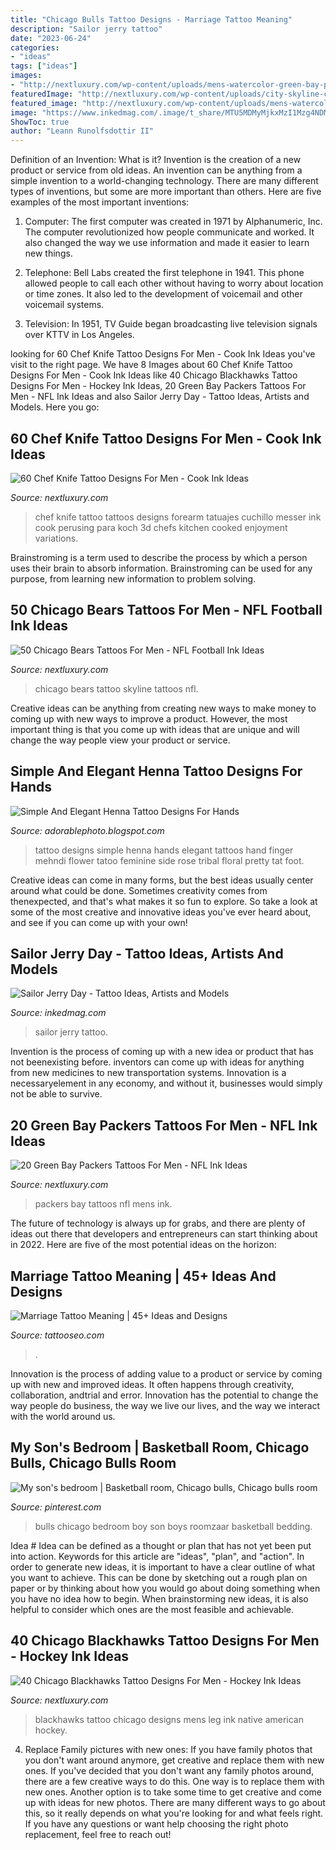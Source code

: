 ```yaml
---
title: "Chicago Bulls Tattoo Designs - Marriage Tattoo Meaning"
description: "Sailor jerry tattoo"
date: "2023-06-24"
categories:
- "ideas"
tags: ["ideas"]
images:
- "http://nextluxury.com/wp-content/uploads/mens-watercolor-green-bay-packers-leg-calf-tattoos.jpg"
featuredImage: "http://nextluxury.com/wp-content/uploads/city-skyline-cool-chicago-bears-tattoo-design-ideas-for-male-on-arm.jpg"
featured_image: "http://nextluxury.com/wp-content/uploads/mens-watercolor-green-bay-packers-leg-calf-tattoos.jpg"
image: "https://www.inkedmag.com/.image/t_share/MTU5MDMyMjkxMzI1Mzg4NDM3/3.jpg"
ShowToc: true
author: "Leann Runolfsdottir II"
---
```



Definition of an Invention: What is it?
Invention is the creation of a new product or service from old ideas. An invention can be anything from a simple invention to a world-changing technology. There are many different types of inventions, but some are more important than others. Here are five examples of the most important inventions: 
1) Computer: The first computer was created in 1971 by Alphanumeric, Inc. The computer revolutionized how people communicate and worked. It also changed the way we use information and made it easier to learn new things.

2) Telephone: Bell Labs created the first telephone in 1941. This phone allowed people to call each other without having to worry about location or time zones. It also led to the development of voicemail and other voicemail systems.

3) Television: In 1951, TV Guide began broadcasting live television signals over KTTV in Los Angeles.

	

		
looking for 60 Chef Knife Tattoo Designs For Men - Cook Ink Ideas you've visit to the right page. We have 8 Images about 60 Chef Knife Tattoo Designs For Men - Cook Ink Ideas like 40 Chicago Blackhawks Tattoo Designs For Men - Hockey Ink Ideas, 20 Green Bay Packers Tattoos For Men - NFL Ink Ideas and also Sailor Jerry Day - Tattoo Ideas, Artists and Models. Here you go:
		
    
## 60 Chef Knife Tattoo Designs For Men - Cook Ink Ideas

<img loading=lazy src="http://nextluxury.com/wp-content/uploads/detailed-chef-knife-male-forearm-tattoo.jpg" onerror="this.onerror=null;this.src='https://tse4.mm.bing.net/th?id=OIP.ogDO0r5Ub_MShiOWcmgIZwHaHa&amp;pid=15.1';" alt="60 Chef Knife Tattoo Designs For Men - Cook Ink Ideas">

_Source: nextluxury.com_

>chef knife tattoo tattoos designs forearm tatuajes cuchillo messer ink cook perusing para koch 3d chefs kitchen cooked enjoyment variations. 

	

Brainstroming is a term used to describe the process by which a person uses their brain to absorb information. Brainstroming can be used for any purpose, from learning new information to problem solving.

    
## 50 Chicago Bears Tattoos For Men - NFL Football Ink Ideas

<img loading=lazy src="http://nextluxury.com/wp-content/uploads/city-skyline-cool-chicago-bears-tattoo-design-ideas-for-male-on-arm.jpg" onerror="this.onerror=null;this.src='https://tse4.mm.bing.net/th?id=OIP.f9qJISYZOeqhPKefhXZtOQHaJ4&amp;pid=15.1';" alt="50 Chicago Bears Tattoos For Men - NFL Football Ink Ideas">

_Source: nextluxury.com_

>chicago bears tattoo skyline tattoos nfl. 

	

Creative ideas can be anything from creating new ways to make money to coming up with new ways to improve a product. However, the most important thing is that you come up with ideas that are unique and will change the way people view your product or service.

    
## Simple And Elegant Henna Tattoo Designs For Hands

<img loading=lazy src="http://2.bp.blogspot.com/-imEjo_kUmdM/U8cwjB96brI/AAAAAAAABp0/Ry5U6zydLNA/s1600/Simple-Mehndi-Designs-For-Hands.jpg" onerror="this.onerror=null;this.src='https://tse1.mm.bing.net/th?id=OIP.lzbewAAeMkMuo2GrAPUp8AHaJ4&amp;pid=15.1';" alt="Simple And Elegant Henna Tattoo Designs For Hands">

_Source: adorablephoto.blogspot.com_

>tattoo designs simple henna hands elegant tattoos hand finger mehndi flower tatoo feminine side rose tribal floral pretty tat foot. 

	

Creative ideas can come in many forms, but the best ideas usually center around what could be done. Sometimes creativity comes from thenexpected, and that's what makes it so fun to explore. So take a look at some of the most creative and innovative ideas you've ever heard about, and see if you can come up with your own!

    
## Sailor Jerry Day - Tattoo Ideas, Artists And Models

<img loading=lazy src="https://www.inkedmag.com/.image/t_share/MTU5MDMyMjkxMzI1Mzg4NDM3/3.jpg" onerror="this.onerror=null;this.src='https://tse4.mm.bing.net/th?id=OIP.FuQNdhrla7bbR4yVWUHxLAHaHa&amp;pid=15.1';" alt="Sailor Jerry Day - Tattoo Ideas, Artists and Models">

_Source: inkedmag.com_

>sailor jerry tattoo. 

	

Invention is the process of coming up with a new idea or product that has not beenexisting before. inventors can come up with ideas for anything from new medicines to new transportation systems. Innovation is a necessaryelement in any economy, and without it, businesses would simply not be able to survive.

    
## 20 Green Bay Packers Tattoos For Men - NFL Ink Ideas

<img loading=lazy src="http://nextluxury.com/wp-content/uploads/mens-watercolor-green-bay-packers-leg-calf-tattoos.jpg" onerror="this.onerror=null;this.src='https://tse1.mm.bing.net/th?id=OIP.Mo5MPDLLW3fTRu_As1oOWAHaHa&amp;pid=15.1';" alt="20 Green Bay Packers Tattoos For Men - NFL Ink Ideas">

_Source: nextluxury.com_

>packers bay tattoos nfl mens ink. 

	

The future of technology is always up for grabs, and there are plenty of ideas out there that developers and entrepreneurs can start thinking about in 2022. Here are five of the most potential ideas on the horizon:

    
## Marriage Tattoo Meaning | 45+ Ideas And Designs

<img loading=lazy src="https://www.tattooseo.com/wp-content/uploads/2016/10/Marriage-Tattoos-23.jpg" onerror="this.onerror=null;this.src='https://tse1.mm.bing.net/th?id=OIP.tSjyx173A1ASHfS60WoecwAAAA&amp;pid=15.1';" alt="Marriage Tattoo Meaning | 45+ Ideas and Designs">

_Source: tattooseo.com_

>. 

	

Innovation is the process of adding value to a product or service by coming up with new and improved ideas. It often happens through creativity, collaboration, andtrial and error. Innovation has the potential to change the way people do business, the way we live our lives, and the way we interact with the world around us.

    
## My Son&#039;s Bedroom | Basketball Room, Chicago Bulls, Chicago Bulls Room

<img loading=lazy src="https://i.pinimg.com/736x/73/34/80/73348064220edffbfcc68a6d33cfb447--chicago-bulls-the-chicago.jpg" onerror="this.onerror=null;this.src='https://tse2.mm.bing.net/th?id=OIP.JWfgEYLzzWYtpDdKiWGInQHaJ7&amp;pid=15.1';" alt="My son&#039;s bedroom | Basketball room, Chicago bulls, Chicago bulls room">

_Source: pinterest.com_

>bulls chicago bedroom boy son boys roomzaar basketball bedding. 

	

Idea #
Idea can be defined as a thought or plan that has not yet been put into action. Keywords for this article are "ideas", "plan", and "action". In order to generate new ideas, it is important to have a clear outline of what you want to achieve. This can be done by sketching out a rough plan on paper or by thinking about how you would go about doing something when you have no idea how to begin. When brainstorming new ideas, it is also helpful to consider which ones are the most feasible and achievable.

    
## 40 Chicago Blackhawks Tattoo Designs For Men - Hockey Ink Ideas

<img loading=lazy src="http://nextluxury.com/wp-content/uploads/chicago-blackhawks-logo-mens-leg-calf-tattoo-designs.jpg" onerror="this.onerror=null;this.src='https://tse2.mm.bing.net/th?id=OIP.tVQXa-y_-uVXI1-ldnz7bgHaHa&amp;pid=15.1';" alt="40 Chicago Blackhawks Tattoo Designs For Men - Hockey Ink Ideas">

_Source: nextluxury.com_

>blackhawks tattoo chicago designs mens leg ink native american hockey. 

	

4. Replace Family pictures with new ones: If you have family photos that you don't want around anymore, get creative and replace them with new ones.
If you've decided that you don't want any family photos around, there are a few creative ways to do this. One way is to replace them with new ones. Another option is to take some time to get creative and come up with ideas for new photos. There are many different ways to go about this, so it really depends on what you're looking for and what feels right. If you have any questions or want help choosing the right photo replacement, feel free to reach out!

